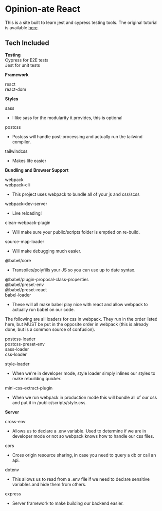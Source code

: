 # Opinion-ate React

This is a site built to learn jest and cypress testing tools. The original tutorial is available [here](https://outsidein.dev/react/#tech-stack).

## Tech Included

  **Testing**  
  Cypress for E2E tests  
  Jest for unit tests

  **Framework**

  react  
  react-dom

  **Styles**

  sass

  - I like sass for the modularity it provides, this is optional 

  postcss

  - Postcss will handle post-processing and actually run the tailwind compiler.

  tailwindcss    

  - Makes life easier


  **Bundling and Browser Support**

  webpack  
  webpack-cli

  - This project uses webpack to bundle all of your js and css/scss

  webpack-dev-server

  - Live reloading!

  clean-webpack-plugin

  - Will make sure your public/scripts folder is emptied on re-build.

  source-map-loader    

  - Will make debugging much easier.

  @babel/core

  - Transpiles/polyfills your JS so you can use up to date syntax.

  @babel/plugin-proposal-class-properties  
  @babel/preset-env  
  @babel/preset-react  
  babel-loader  

  - These will all make babel play nice with react and allow webpack to actually run babel on our code.
  
  The following are all loaders for css in webpack. They run in the order listed here, but MUST be put in the opposite order in webpack (this is already done, but is a common source of confusion).

  postcss-loader  
  postcss-preset-env    
  sass-loader  
  css-loader    

  style-loader    

  - When we're in developer mode, style loader simply inlines our styles to make rebuilding quicker.

  mini-css-extract-plugin    

  - When we run webpack in production mode this will bundle all of our css and put it in /public/scripts/style.css.


  **Server**

  cross-env    

  - Allows us to declare a .env variable. Used to determine if we are in developer mode or not so webpack knows how to handle our css files.

  cors

  - Cross origin resource sharing, in case you need to query a db or call an api.
    
  dotenv

  - This allows us to read from a .env file if we need to declare sensitive variables and hide them from others.

  express

  - Server framework to make building our backend easier.